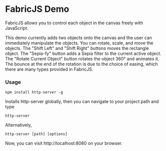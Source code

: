 # FabricJS Demo

FabricJS allows you to control each object in the canvas freely with JavaScript.

This demo currently adds two objects onto the canvas and the user can immediately manipulate the objects. You can rotate, scale, and move the objects. The "Shift Left" and "Shift Right" buttons moves the rectangle object. The "Sepia-fy" button adds a Sepia filter to the current active object. The "Rotate Current Object" button rotates the object 360&deg; and animates it. The bounce at the end of the rotation is due to the choice of easing, which there are many types provided in FabricJS.

### Usage

```
npm install http-server -g
```

Installs http-server globally, then you can navigate to your project path and type

```
http-server
```

Alternatively,

```
http-server [path] [options]
```

Now, you can visit http://localhost:8080 on your browser.
